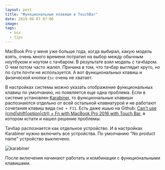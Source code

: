 ```yaml
---
layout: post
title: "Функциональные клавиши в TouchBar"
date: 2019-06-07 07:06
image:
tags:
  - osx
  - tips
---
```

MacBook Pro у меня уже больше года, когда выбирал, какую модель взять, очень много времени потратил на выбор между обычным ноутбуком и ноутом с тачбаром. В результате взял модель с тачбаром. О чем потом часто жалел. Причина в том, что тачбар выглядит круто, но по сути почти не используется. А вот функциональных клавиш и физической кнопки `Esc` очень не хватает.

В настройках системы можно указать отображение функциональных клавиш по умолчанию, но появляется еще одна проблема. Если в системе установлен [Karabiner](https://pqrs.org/osx/karabiner/), то функциональные клавиши распознаются отдельно от всей остальной клавиатурой и не работают сочетания клавиш вида `Cmd + F11`. Есть даже ишью на Github: [Can't use (cmd\|shift\|option\|ctrl) + Fn with MacBook Pro 2016 with Touch Bar](https://github.com/tekezo/Karabiner-Elements/issues/535), в котором кстати и нашел решение проблемы.

Тачбар распознается как отдельное устройство. И в настройках Karabiner нужно включить все устройства. По умолчанию "No product name" устройство выключено.

![karabiner](https://static.juev.org/2019/06/karabiner.png "Karabiner")

После включения начинают работать и комбинации с функциональными клавишами.
